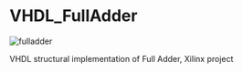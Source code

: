 # VHDL_FullAdder

![fulladder](https://user-images.githubusercontent.com/35507610/46860667-c2a88e80-ce1d-11e8-9102-ae4b80d040f7.png)

VHDL structural implementation of Full Adder, Xilinx project
